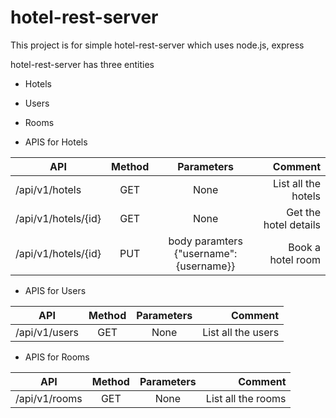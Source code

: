 # hotel-rest-server
This project is for simple hotel-rest-server which uses node.js, express

hotel-rest-server has three entities
* Hotels
* Users
* Rooms

* APIS for Hotels

| API       | Method           | Parameters|Comment  |
| ------------- |:-------------:| :---------:|-----:|
| /api/v1/hotels| GET | None| List all the hotels |
| /api/v1/hotels/{id}| GET | None |Get the hotel details |
| /api/v1/hotels/{id} | PUT| body paramters {"username":{username}} |Book a hotel room |

* APIS for Users

| API       | Method           | Parameters|Comment  |
| ------------- |:-------------:| :---------:|-----:|
| /api/v1/users| GET | None| List all the users |

* APIS for Rooms

| API       | Method           | Parameters|Comment  |
| ------------- |:-------------:| :---------:|-----:|
| /api/v1/rooms| GET | None| List all the rooms |

